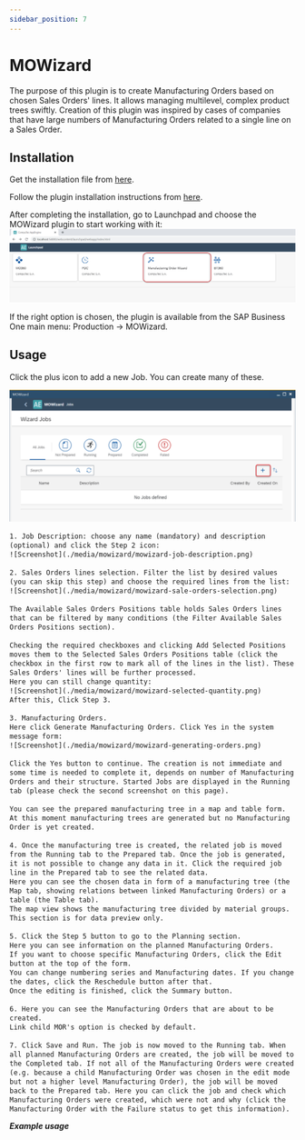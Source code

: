 ```yaml
---
sidebar_position: 7
---
```

# MOWizard

The purpose of this plugin is to create Manufacturing Orders based on chosen Sales Orders' lines. It allows managing multilevel, complex product trees swiftly. Creation of this plugin was inspired by cases of companies that have large numbers of Manufacturing Orders related to a single line on a Sales Order.

## Installation

Get the installation file from [here](/docs/appengine/download/appengine/).

Follow the plugin installation instructions from [here](/docs/appengine/administrators-guide/configuration-and-administration/overview#plugins).

After completing the installation, go to Launchpad and choose the MOWizard plugin to start working with it:
![Screenshot](./media/mowizard/mowizard.png)

If the right option is chosen, the plugin is available from the SAP Business One main menu: Production → MOWizard.

## Usage

Click the plus icon to add a new Job. You can create many of these.

![Screenshot](./media/mowizard/mowizard-add-job.png)

    1. Job Description: choose any name (mandatory) and description (optional) and click the Step 2 icon:
    ![Screenshot](./media/mowizard/mowizard-job-description.png)

    2. Sales Orders lines selection. Filter the list by desired values (you can skip this step) and choose the required lines from the list:
    ![Screenshot](./media/mowizard/mowizard-sale-orders-selection.png)

    The Available Sales Orders Positions table holds Sales Orders lines that can be filtered by many conditions (the Filter Available Sales Orders Positions section).

    Checking the required checkboxes and clicking Add Selected Positions moves them to the Selected Sales Orders Positions table (click the checkbox in the first row to mark all of the lines in the list). These Sales Orders' lines will be further processed.
    Here you can still change quantity:
    ![Screenshot](./media/mowizard/mowizard-selected-quantity.png)
    After this, Click Step 3. 

    3. Manufacturing Orders.
    Here click Generate Manufacturing Orders. Click Yes in the system message form:
    ![Screenshot](./media/mowizard/mowizard-generating-orders.png)

    Click the Yes button to continue. The creation is not immediate and some time is needed to complete it, depends on number of Manufacturing Orders and their structure. Started Jobs are displayed in the Running tab (please check the second screenshot on this page).

    You can see the prepared manufacturing tree in a map and table form.
    At this moment manufacturing trees are generated but no Manufacturing Order is yet created.

    4. Once the manufacturing tree is created, the related job is moved from the Running tab to the Prepared tab. Once the job is generated, it is not possible to change any data in it. Click the required job line in the Prepared tab to see the related data.
    Here you can see the chosen data in form of a manufacturing tree (the Map tab, showing relations between linked Manufacturing Orders) or a table (the Table tab).
    The map view shows the manufacturing tree divided by material groups.
    This section is for data preview only.

    5. Click the Step 5 button to go to the Planning section.
    Here you can see information on the planned Manufacturing Orders.
    If you want to choose specific Manufacturing Orders, click the Edit button at the top of the form.
    You can change numbering series and Manufacturing dates. If you change the dates, click the Reschedule button after that.
    Once the editing is finished, click the Summary button.

    6. Here you can see the Manufacturing Orders that are about to be created.
    Link child MOR's option is checked by default.

    7. Click Save and Run. The job is now moved to the Running tab. When all planned Manufacturing Orders are created, the job will be moved to the Completed tab. If not all of the Manufacturing Orders were created (e.g. because a child Manufacturing Order was chosen in the edit mode but not a higher level Manufacturing Order), the job will be moved back to the Prepared tab. Here you can click the job and check which Manufacturing Orders were created, which were not and why (click the Manufacturing Order with the Failure status to get this information).

***Example usage***
